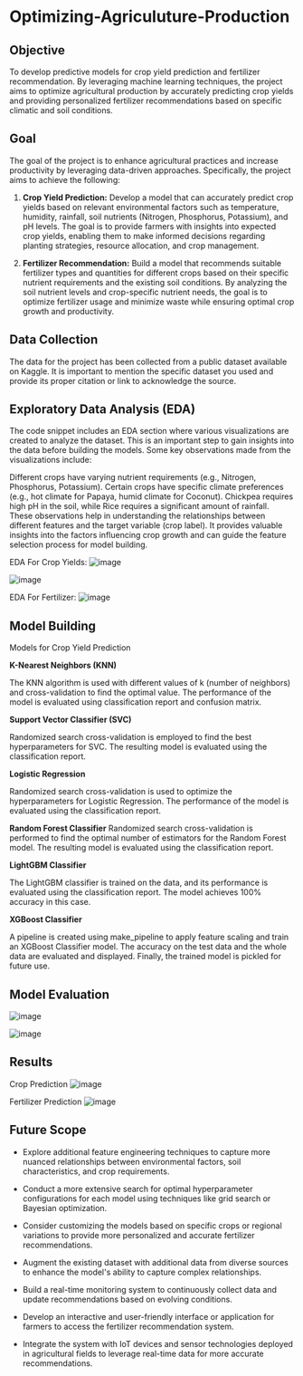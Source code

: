 
# Optimizing-Agriculuture-Production




## Objective
To develop predictive models for crop yield prediction and fertilizer recommendation. By leveraging machine learning techniques, the project aims to optimize agricultural production by accurately predicting crop yields and providing personalized fertilizer recommendations based on specific climatic and soil conditions.

## Goal
The goal of the project is to enhance agricultural practices and increase productivity by leveraging data-driven approaches. Specifically, the project aims to achieve the following:

1. **Crop Yield Prediction:** Develop a model that can accurately predict crop yields based on relevant environmental factors such as temperature, humidity, rainfall, soil nutrients (Nitrogen, Phosphorus, Potassium), and pH levels. The goal is to provide farmers with insights into expected crop yields, enabling them to make informed decisions regarding planting strategies, resource allocation, and crop management.

2. **Fertilizer Recommendation:** Build a model that recommends suitable fertilizer types and quantities for different crops based on their specific nutrient requirements and the existing soil conditions. By analyzing the soil nutrient levels and crop-specific nutrient needs, the goal is to optimize fertilizer usage and minimize waste while ensuring optimal crop growth and productivity.

## Data Collection
The data for the project has been collected from a public dataset available on Kaggle. It is important to mention the specific dataset you used and provide its proper citation or link to acknowledge the source.
## Exploratory Data Analysis (EDA)
 The code snippet includes an EDA section where various visualizations are created to analyze the dataset. This is an important step to gain insights into the data before building the models. Some key observations made from the visualizations include:

Different crops have varying nutrient requirements (e.g., Nitrogen, Phosphorus, Potassium).
Certain crops have specific climate preferences (e.g., hot climate for Papaya, humid climate for Coconut).
Chickpea requires high pH in the soil, while Rice requires a significant amount of rainfall.
These observations help in understanding the relationships between different features and the target variable (crop label). It provides valuable insights into the factors influencing crop growth and can guide the feature selection process for model building.

EDA For Crop Yields:
![image](https://github.com/AnkitMandusia/Optimizing-Agriculuture-Production/assets/53564761/eae2ff65-e135-4a16-b29e-8671f62b01b8)

![image](https://github.com/AnkitMandusia/Optimizing-Agriculuture-Production/assets/53564761/e45c3e1c-53d9-43ed-8d80-96543980d12e)

EDA For Fertilizer:
![image](https://github.com/AnkitMandusia/Optimizing-Agriculuture-Production/assets/53564761/621d3047-79d7-45c1-a5c4-b076e2e9dbea)


## Model Building

Models for Crop Yield Prediction


**K-Nearest Neighbors (KNN)**

The KNN algorithm is used with different values of k (number of neighbors) and cross-validation to find the optimal value. The performance of the model is evaluated using classification report and confusion matrix.

**Support Vector Classifier (SVC)**

 Randomized search cross-validation is employed to find the best hyperparameters for SVC. The resulting model is evaluated using the classification report.

**Logistic Regression**

 Randomized search cross-validation is used to optimize the hyperparameters for Logistic Regression. The performance of the model is evaluated using the classification report.

**Random Forest Classifier** Randomized search cross-validation is performed to find the optimal number of estimators for the Random Forest model. The resulting model is evaluated using the classification report.

**LightGBM Classifier**

 The LightGBM classifier is trained on the data, and its performance is evaluated using the classification report. The model achieves 100% accuracy in this case.

**XGBoost Classifier**

 A pipeline is created using make_pipeline to apply feature scaling and train an XGBoost Classifier model. The accuracy on the test data and the whole data are evaluated and displayed. Finally, the trained model is pickled for future use.

## Model Evaluation

![image](https://github.com/AnkitMandusia/Optimizing-Agriculuture-Production/assets/53564761/5ecf7abf-667b-4bca-9102-7ed85a036bfb)

![image](https://github.com/AnkitMandusia/Optimizing-Agriculuture-Production/assets/53564761/d78a44e6-9334-41e3-a70a-373b3bf28145)


## Results
Crop Prediction
![image](https://github.com/AnkitMandusia/Optimizing-Agriculuture-Production/assets/53564761/7724ab5c-f947-4e26-b4bf-ff8ae989b3cc)


Fertilizer Prediction
![image](https://github.com/AnkitMandusia/Optimizing-Agriculuture-Production/assets/53564761/7b7b14d2-a6d2-4ae1-b1b5-393bdf6b69ba)




## Future Scope


- Explore additional feature engineering techniques to capture more nuanced relationships between environmental factors, soil characteristics, and crop requirements.

- Conduct a more extensive search for optimal hyperparameter configurations for each model using techniques like grid search or Bayesian optimization.
- Consider customizing the models based on specific crops or regional variations to provide more personalized and accurate fertilizer recommendations.
- Augment the existing dataset with additional data from diverse sources to enhance the model's ability to capture complex relationships.
- Build a real-time monitoring system to continuously collect data and update recommendations based on evolving conditions.
- Develop an interactive and user-friendly interface or application for farmers to access the fertilizer recommendation system.
- Integrate the system with IoT devices and sensor technologies deployed in agricultural fields to leverage real-time data for more accurate recommendations.
